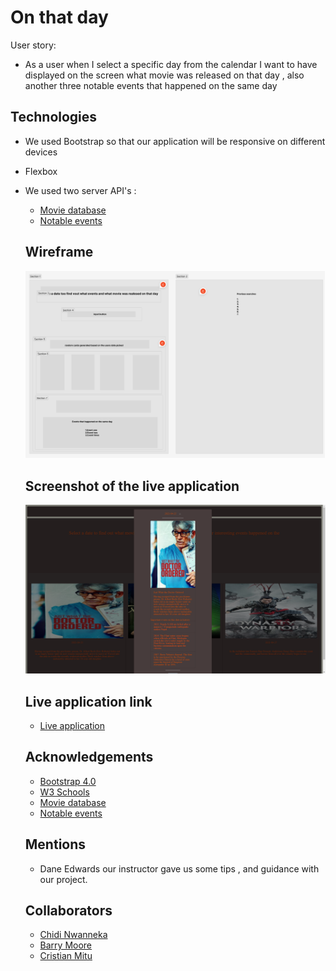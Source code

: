 ﻿

# On that day

User story:

* As a user when I select a specific day from the calendar I want to have displayed on the screen what movie was released on that day , also another three notable events that happened on the same day

## Technologies
* We used Bootstrap so that our application will be responsive on different devices
* Flexbox
* We used two server API's :
    - [Movie database](https://api.themoviedb.org)
    - [Notable events](https://api.wikimedia.org)

    ## Wireframe 

    ![alt text](./assets/screenshots/proJectOneWireframe.png)

    ## Screenshot of the live application

    ![alt text](./assets/screenshots/OnThatDay.png)

    ## Live application link
     - [Live application](https://cristianmitu.github.io/ProjectOne/)

    ## Acknowledgements

    * [Bootstrap 4.0](https://getbootstrap.com/docs/4.0/getting-started/introduction/)
    * [W3 Schools](https://www.w3schools.com/)
    * [Movie database](https://api.themoviedb.org)
    * [Notable events](https://api.wikimedia.org)
    
    ## Mentions
    * Dane Edwards our instructor gave us some tips , and guidance with our project.



    ## Collaborators
    * [Chidi Nwanneka](https://github.com/cnwanneka)
    * [Barry Moore](https://github.com/barrymoore1990)
    * [Cristian Mitu](https://github.com/cristianmitu)

